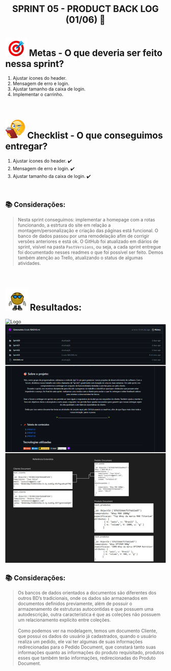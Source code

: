 # <p align="center"> SPRINT 05 - PRODUCT BACK LOG (01/06) 📝 </p>

# <img src="/ReadmeProjeto/alvo.gif" alt="Logo" height="58"> Metas - O que deveria ser feito nessa sprint?

1. Ajustar ícones do header. 
2. Mensagem de erro e login. 
3. Ajustar tamanho da caixa de login. 
4. Implementar o carrinho. 

<br/>

# <img src="/ReadmeProjeto/emoticonDaCheckList.png" alt="Logo" height="60"> Checklist - O que conseguimos entregar?  


1. Ajustar ícones do header. ✔️
2. Mensagem de erro e login. ✔️
3. Ajustar tamanho da caixa de login. ✔️


<br/>

## 📚 Considerações:

> Nesta sprint conseguimos: implementar a homepage com a rotas funcionando, a estrtura do site em relação a montagem/personalização e criação das páginas está funcional. O banco de dados passou por uma remodelação afim de corrigir versões anteriores e está ok. O GitHub foi atualizado em diários de sprint, visível na pasta `PastVersions`, ou seja, a cada sprint entregue foi documentado nesses readmes o que foi possível ser feito. Demos também atenção ao Trello, atualizando o status de algumas atividades.
<br/>

# <img src="/ReadmeProjeto/resultados.gif" alt="Logo" height="70"> Resultados:

<img src="/ReadmeProjeto/íconesHeader.PNG" alt="Logo" height="">
<img src="/ReadmeProjeto/pastversions2.PNG" alt="Logo" height="">
<img src="/ReadmeProjeto/pastversions3.PNG" alt="Logo" height="">



<img src="/ReadmeProjeto/bdSite.jpg" alt="Logo" height="">

## 📚 Considerações:

> Os bancos de dados orientados a documentos são diferentes dos outros BD’s tradicionais, onde os dados são armazenados em documentos definidos previamente, além de possuir o armazenamento de estruturas autocontidas e que possuem uma autodescrição, outra característica é que as coleções não possuem um relacionamento explícito entre coleções. <br/> <br/> Como podemos ver na modelagem, temos um documento Cliente, que possui os dados do usuário já cadastrados, quando o usuário realiza um pedido, ele vai ter algumas de suas informações redirecionadas para o Pedido Document, que constará tanto suas informações quanto as informações do produto requisitado, produtos esses que também terão informações, redirecionadas do Produto Document.

<br/>
